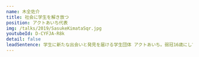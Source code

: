 ```yaml
---
name: 木全佐介
title: 社会に学生を解き放つ
position: アクトあいち代表
img: /talks/2019/SasukeKimataSqr.jpg
youtubeId: D-CYFJA-R8k
detail: false
leadSentence: 学生に新たな出会いと発見を届ける学生団体 アクトあいち。弱冠16歳にして、その代表を務めている。まだ見ぬ世界へ一歩踏み出そうとする1人の若者が、名古屋の地で、ある”思い”を語る。
---
```

